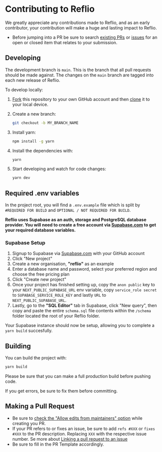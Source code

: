 # Contributing to Reflio

We greatly appreciate any contributions made to Reflio, and as an early contributor, your contribution will make a huge and lasting impact to Reflio.

- Before jumping into a PR be sure to search [existing PRs](https://github.com/Reflio-com/reflio/pulls) or [issues](https://github.com/Reflio-com/reflio/issues) for an open or closed item that relates to your submission.

## Developing

The development branch is `main`. This is the branch that all pull requests should be made against. The changes on the `main` branch are tagged into each new release of Reflio.

To develop locally:

1. [Fork](https://help.github.com/articles/fork-a-repo/) this repository to your own GitHub account and then [clone](https://help.github.com/articles/cloning-a-repository/) it to your local device.

2. Create a new branch:

   ```sh
   git checkout -b MY_BRANCH_NAME
   ```

3. Install yarn:

   ```sh
   npm install -g yarn
   ```

4. Install the dependencies with:

   ```sh
   yarn
   ```

5. Start developing and watch for code changes:

   ```sh
   yarn dev
   ```
## Required .env variables
In the project root, you will find a ``.env.example`` file which is split by ``#REQUIRED FOR BUILD`` and ``OPTIONAL / NOT REQUIRED FOR BUILD``. 

**Reflio uses Supabase as an auth, storage and PostgreSQL database provider. You will need to create a free account via [Supabase.com](https://app.supabase.com) to get your required database variables.**

### Supabase Setup

1. Signup to Supabase via [Supabase.com](https://app.supabase.com) with your GitHub account
2. Click "New project"
3. Create a new organisation, **"reflio"** as an example
4. Enter a database name and password, select your preferred region and choose the free pricing plan
5. Click "Create new project"
6. Once your project has finished setting up, copy the ``anon public`` key to your ``NEXT_PUBLIC_SUPABASE_URL`` env variable, copy ``service_role secret`` to ``SUPABASE_SERVICE_ROLE_KEY`` and lastly ``URL`` to ``NEXT_PUBLIC_SUPABASE_URL``.
7. Lastly, go to the **"SQL Editor"** tab in Supabase, click "New query", then copy and paste the entire ``schema.sql`` file contents within the ``/schema`` folder located the root of your Reflio folder.

Your Supabase instance should now be setup, allowing you to complete a ``yarn build`` succesfully.

## Building

You can build the project with:

```bash
yarn build
```

Please be sure that you can make a full production build before pushing code.

If you get errors, be sure to fix them before committing.

## Making a Pull Request

- Be sure to [check the "Allow edits from maintainers" option](https://docs.github.com/en/pull-requests/collaborating-with-pull-requests/working-with-forks/allowing-changes-to-a-pull-request-branch-created-from-a-fork) while creating you PR.
- If your PR refers to or fixes an issue, be sure to add `refs #XXX` or `fixes #XXX` to the PR description. Replacing `XXX` with the respective issue number. Se more about [Linking a pull request to an issue
  ](https://docs.github.com/en/issues/tracking-your-work-with-issues/linking-a-pull-request-to-an-issue)
- Be sure to fill in the PR Template accordingly.
